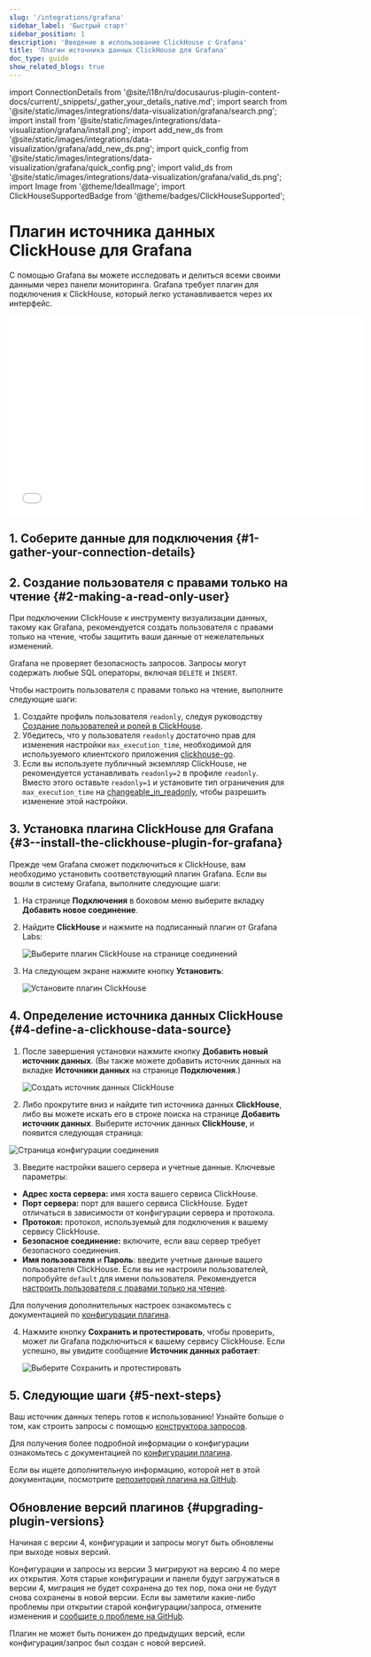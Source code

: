 ```yaml
---
slug: '/integrations/grafana'
sidebar_label: 'Быстрый старт'
sidebar_position: 1
description: 'Введение в использование ClickHouse с Grafana'
title: 'Плагин источника данных ClickHouse для Grafana'
doc_type: guide
show_related_blogs: true
---
```

import ConnectionDetails from '@site/i18n/ru/docusaurus-plugin-content-docs/current/_snippets/_gather_your_details_native.md';
import search from '@site/static/images/integrations/data-visualization/grafana/search.png';
import install from '@site/static/images/integrations/data-visualization/grafana/install.png';
import add_new_ds from '@site/static/images/integrations/data-visualization/grafana/add_new_ds.png';
import quick_config from '@site/static/images/integrations/data-visualization/grafana/quick_config.png';
import valid_ds from '@site/static/images/integrations/data-visualization/grafana/valid_ds.png';
import Image from '@theme/IdealImage';
import ClickHouseSupportedBadge from '@theme/badges/ClickHouseSupported';


# Плагин источника данных ClickHouse для Grafana

<ClickHouseSupportedBadge/>

С помощью Grafana вы можете исследовать и делиться всеми своими данными через панели мониторинга. Grafana требует плагин для подключения к ClickHouse, который легко устанавливается через их интерфейс.

<div class='vimeo-container'>
  <iframe src="//www.youtube.com/embed/bRce9xWiqQM"
    width="640"
    height="360"
    frameborder="0"
    allow="autoplay;
    fullscreen;
    picture-in-picture"
    allowfullscreen>
  </iframe>
</div>

## 1. Соберите данные для подключения {#1-gather-your-connection-details}
<ConnectionDetails />

## 2. Создание пользователя с правами только на чтение {#2-making-a-read-only-user}

При подключении ClickHouse к инструменту визуализации данных, такому как Grafana, рекомендуется создать пользователя с правами только на чтение, чтобы защитить ваши данные от нежелательных изменений.

Grafana не проверяет безопасность запросов. Запросы могут содержать любые SQL операторы, включая `DELETE` и `INSERT`.

Чтобы настроить пользователя с правами только на чтение, выполните следующие шаги:
1. Создайте профиль пользователя `readonly`, следуя руководству [Создание пользователей и ролей в ClickHouse](/operations/access-rights).
2. Убедитесь, что у пользователя `readonly` достаточно прав для изменения настройки `max_execution_time`, необходимой для используемого клиентского приложения [clickhouse-go](https://github.com/ClickHouse/clickhouse-go).
3. Если вы используете публичный экземпляр ClickHouse, не рекомендуется устанавливать `readonly=2` в профиле `readonly`. Вместо этого оставьте `readonly=1` и установите тип ограничения для `max_execution_time` на [changeable_in_readonly](/operations/settings/constraints-on-settings), чтобы разрешить изменение этой настройки.

## 3. Установка плагина ClickHouse для Grafana {#3--install-the-clickhouse-plugin-for-grafana}

Прежде чем Grafana сможет подключиться к ClickHouse, вам необходимо установить соответствующий плагин Grafana. Если вы вошли в систему Grafana, выполните следующие шаги:

1. На странице **Подключения** в боковом меню выберите вкладку **Добавить новое соединение**.

2. Найдите **ClickHouse** и нажмите на подписанный плагин от Grafana Labs:

    <Image size="md" img={search} alt="Выберите плагин ClickHouse на странице соединений" border />

3. На следующем экране нажмите кнопку **Установить**:

    <Image size="md" img={install} alt="Установите плагин ClickHouse" border />

## 4. Определение источника данных ClickHouse {#4-define-a-clickhouse-data-source}

1. После завершения установки нажмите кнопку **Добавить новый источник данных**. (Вы также можете добавить источник данных на вкладке **Источники данных** на странице **Подключения**.)

    <Image size="md" img={add_new_ds} alt="Создать источник данных ClickHouse" border />

2. Либо прокрутите вниз и найдите тип источника данных **ClickHouse**, либо вы можете искать его в строке поиска на странице **Добавить источник данных**. Выберите источник данных **ClickHouse**, и появится следующая страница:

  <Image size="md" img={quick_config} alt="Страница конфигурации соединения" border />

3. Введите настройки вашего сервера и учетные данные. Ключевые параметры:

- **Адрес хоста сервера:** имя хоста вашего сервиса ClickHouse.
- **Порт сервера:** порт для вашего сервиса ClickHouse. Будет отличаться в зависимости от конфигурации сервера и протокола.
- **Протокол:** протокол, используемый для подключения к вашему сервису ClickHouse.
- **Безопасное соединение:** включите, если ваш сервер требует безопасного соединения.
- **Имя пользователя** и **Пароль**: введите учетные данные вашего пользователя ClickHouse. Если вы не настроили пользователей, попробуйте `default` для имени пользователя. Рекомендуется [настроить пользователя с правами только на чтение](#2-making-a-read-only-user).

Для получения дополнительных настроек ознакомьтесь с документацией по [конфигурации плагина](./config.md).

4. Нажмите кнопку **Сохранить и протестировать**, чтобы проверить, может ли Grafana подключиться к вашему сервису ClickHouse. Если успешно, вы увидите сообщение **Источник данных работает**:

    <Image size="md" img={valid_ds} alt="Выберите Сохранить и протестировать" border />

## 5. Следующие шаги {#5-next-steps}

Ваш источник данных теперь готов к использованию! Узнайте больше о том, как строить запросы с помощью [конструктора запросов](./query-builder.md).

Для получения более подробной информации о конфигурации ознакомьтесь с документацией по [конфигурации плагина](./config.md).

Если вы ищете дополнительную информацию, которой нет в этой документации, посмотрите [репозиторий плагина на GitHub](https://github.com/grafana/clickhouse-datasource).

## Обновление версий плагинов {#upgrading-plugin-versions}

Начиная с версии 4, конфигурации и запросы могут быть обновлены при выходе новых версий.

Конфигурации и запросы из версии 3 мигрируют на версию 4 по мере их открытия. Хотя старые конфигурации и панели будут загружаться в версии 4, миграция не будет сохранена до тех пор, пока они не будут снова сохранены в новой версии. Если вы заметили какие-либо проблемы при открытии старой конфигурации/запроса, отмените изменения и [сообщите о проблеме на GitHub](https://github.com/grafana/clickhouse-datasource/issues).

Плагин не может быть понижен до предыдущих версий, если конфигурация/запрос был создан с новой версией.